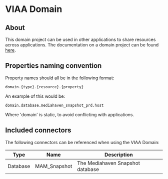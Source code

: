 # VIAA Domain
## About
This domain project can be used in other applications to share resources across applications. The documentation on a domain project can be found [here](https://docs.mulesoft.com/mule-user-guide/v/3.7/shared-resources).

## Properties naming convention
Property names should all be in the following format:

`domain.{type}.{resource}.{property}`

An example of this would be:

`domain.database.mediahaven_snapshot_prd.host`

Where 'domain' is static, to avoid conflicting with applications.

## Included connectors
The following connectors can be referenced when using the VIAA Domain:

| Type | Name | Description |
| - | - | - |
| Database | MAM_Snapshot | The Mediahaven Snapshot database | 
